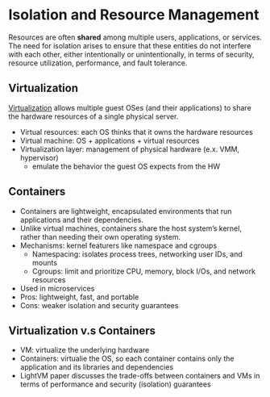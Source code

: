 # Isolation and Resource Management 
Resources are often **shared** among multiple users, applications, or services. The need for isolation arises to ensure that these entities do not interfere with each other, either intentionally or unintentionally, in terms of security, resource utilization, performance, and fault tolerance. 

## Virtualization 
[Virtualization](https://github.com/lynnliu030/os-prelim/blob/main/cluster_computing/virtualization.md) allows multiple guest OSes (and their applications) to share the hardware resources of a single physical server. 

* Virtual resources: each OS thinks that it owns the hardware resources
* Virtual machine: OS + applications + virtual resources
* Virtualization layer: management of physical hardware (e.x. VMM, hypervisor)
    *  emulate the behavior the guest OS expects from the HW  

## Containers 
* Containers are lightweight, encapsulated environments that run applications and their dependencies.
* Unlike virtual machines, containers share the host system’s kernel, rather than needing their own operating system.
* Mechanisms: kernel featurers like namespace and cgroups 
    *  Namespacing: isolates process trees, networking user IDs, and mounts
    *  Cgroups: limit and prioritize CPU, memory, block I/Os, and network resources
*  Used in microservices
*  Pros: lightweight, fast, and portable 
*  Cons: weaker isolation and security guarantees 

## Virtualization v.s Containers
* VM: virtualize the underlying hardware
* Containers: virtualie the OS, so each container contains only the application and its libraries and dependencies
* LightVM paper discusses the trade-offs between containers and VMs in terms of performance and security (isolation) guarantees 
